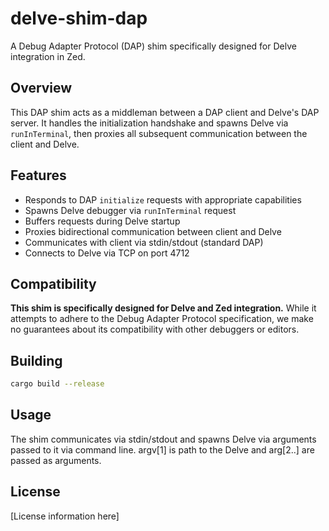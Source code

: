 # delve-shim-dap

A Debug Adapter Protocol (DAP) shim specifically designed for Delve integration in Zed.

## Overview

This DAP shim acts as a middleman between a DAP client and Delve's DAP server. It handles the initialization handshake and spawns Delve via `runInTerminal`, then proxies all subsequent communication between the client and Delve.

## Features

- Responds to DAP `initialize` requests with appropriate capabilities
- Spawns Delve debugger via `runInTerminal` request
- Buffers requests during Delve startup
- Proxies bidirectional communication between client and Delve
- Communicates with client via stdin/stdout (standard DAP)
- Connects to Delve via TCP on port 4712

## Compatibility

**This shim is specifically designed for Delve and Zed integration.** While it attempts to adhere to the Debug Adapter Protocol specification, we make no guarantees about its compatibility with other debuggers or editors.

## Building

```bash
cargo build --release
```

## Usage

The shim communicates via stdin/stdout and spawns Delve via arguments passed to it via command line. argv[1] is path to the Delve and arg[2..] are passed as arguments.

## License

[License information here]

